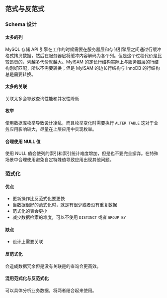 ## 范式与反范式

### Schema 设计

#### 太多的列

MySQL 存储 API 引擎在工作的时候需要在服务器层和存储引擎层之间通过行缓冲格式拷贝数据，然后在服务器层将缓冲内容解码为各个列。但是这个过程代价是比较昂贵的，列越多代价就越大。MyISAM 的定长行结构实际上与服务器层的行结构刚好匹配，所以不需要转换；但是 MyISAM 的边长行结构与 InnoDB 的行结构总是需要转换。

#### 太多的关联

关联太多会导致查询性能和并发性降低

#### 枚举

使用数据库枚举导致设计凌乱，而且枚举变化时需要执行 `ALTER TABLE` 这对于业务应用影响较大，尽量在上层应用中实现枚举。

#### 合理使用 NULL 值

使用 NULL 值会使列的索引和索引统计难度增加，但是也不要完全摒弃。在特殊场景中合理使用避免自定特殊值导致应用出现其他问题。

### 范式化

#### 优点

- 更新操作比反范式化要更快
- 当数据很好的范式化时，就是有很少或者没有重复数据
- 范式化的表会更小
- 减少数据检索的难度，可以不使用 `DISTINCT` 或者 `GROUP BY`

#### 缺点

- 设计上需要关联

#### 反范式化

会造成数据冗余但是没有关联是的查询会更高效。

#### 混用范式化与反范式化

可以具体分析业务数据，将两者结合起来使用。